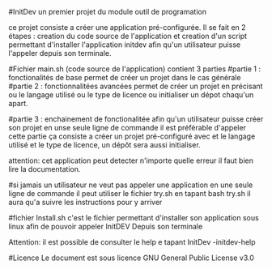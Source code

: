 #InitDev
un premier projet du module outil de programation 

ce projet consiste a créer une application pré-configurée.
Il se fait en 2 étapes : creation du code source de l'application et creation d'un script permettant d'installer l'application initdev afin qu'un utilisateur puisse l'appeler depuis son terminale.


#Fichier main.sh (code source de l'application)
contient 3 parties
#partie 1 :  fonctionalités de base 
permet de créer un projet dans le cas générale 
#partie 2 :  fonctionnalitées avancées 
permet de créer un projet en précisant ou le langage utilisé ou le type de licence ou initialiser un dépot chaqu'un apart.

#partie 3 : enchainement de fonctionalitée 
afin qu'un utilisateur puisse créer son projet en unse seule ligne de commande il est préférable d'appeler cette partie 
ça consiste a créer un projet pré-configuré avec et le langage utilisé et le type de licence, un dépôt sera aussi initialiser.

attention: cet application peut detecter n'importe quelle erreur 
il faut bien lire la documentation.

#si jamais un utilisateur ne veut pas appeler une application en une seule ligne de commande 
il peut utiliser le fichier try.sh en tapant bash try.sh 
il aura qu'a suivre les instructions pour y arriver 


#fichier Install.sh
c'est le fichier permettant d'installer son application sous linux 
afin de pouvoir appeler InitDEV Depuis son terminale 


Attention: il est possible de consulter le help e tapant 
InitDev -initdev-help 

#Licence
Le document est sous licence GNU General Public License v3.0
